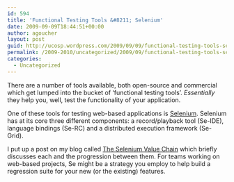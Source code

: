 ```yaml
---
id: 594
title: 'Functional Testing Tools &#8211; Selenium'
date: 2009-09-09T18:44:51+00:00
author: agoucher
layout: post
guid: http://ucosp.wordpress.com/2009/09/09/functional-testing-tools-selenium/
permalink: /2009-2010/uncategorized/2009/09/functional-testing-tools-selenium/
categories:
  - Uncategorized
---
```

There are a number of tools available, both open-source and commercial which get lumped into the bucket of &#8216;functional testing tools&#8217;. _Essentially_ they help you, well, test the functionality of your application.

One of these tools for testing web-based applications is [Selenium](http://seleniumhq.org). Selenium has at its core three different components: a record/playback tool (Se-IDE), language bindings (Se-RC) and a distributed execution framework (Se-Grid).

I put up a post on my blog called [The Selenium Value Chain](http://adam.goucher.ca/?p=1198) which briefly discusses each and the progression between them. For teams working on web-based projects, Se might be a strategy you employ to help build a regression suite for your new (or the existing) features.